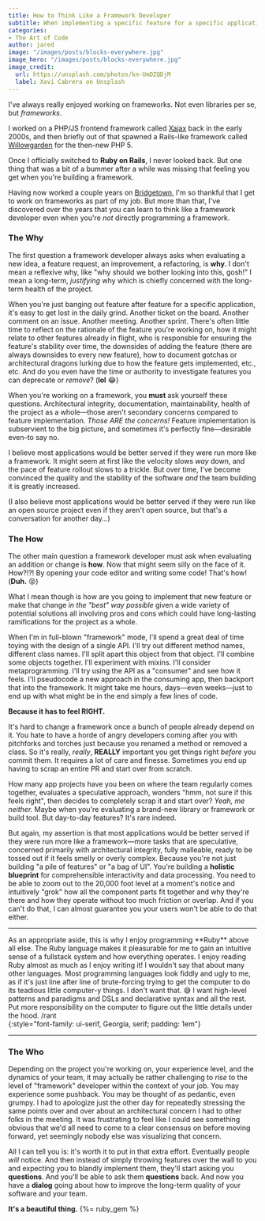 ```yaml
---
title: How to Think Like a Framework Developer
subtitle: When implementing a specific feature for a specific application, you're mainly concerned with the What. Yet when building a framework, you're mainly concerned with the Why and the How.
categories:
- The Art of Code
author: jared
image: "/images/posts/blocks-everywhere.jpg"
image_hero: "/images/posts/blocks-everywhere.jpg"
image_credit:
  url: https://unsplash.com/photos/kn-UmDZQDjM
  label: Xavi Cabrera on Unsplash
---
```


I've always really enjoyed working on frameworks. Not even libraries per se, but _frameworks_.

I worked on a PHP/JS frontend framework called [Xajax](https://web.archive.org/web/20080424113056/http://xajaxproject.org:80/) back in the early 2000s, and then briefly out of that spawned a Rails-like framework called [Willowgarden](https://web.archive.org/web/20061229193905/http://www.willowgarden.org/) for the then-new PHP 5.

Once I officially switched to **Ruby on Rails**, I never looked back. But one thing that was a bit of a bummer after a while was missing that feeling you get when you're building a framework.

Having now worked a couple years on [Bridgetown](https://www.bridgetownrb.com), I'm so thankful that I get to work on frameworks as part of my job. But more than that, I've discovered over the years that you can learn to think like a framework developer even when you're _not_ directly programming a framework.

### The Why

The first question a framework developer always asks when evaluating a new idea, a feature request, an improvement, a refactoring, is **why**. I don't mean a reflexive why, like "why should we bother looking into this, gosh!" I mean a long-term, _justifying_ why which is chiefly concerned with the long-term health of the project.

When you're just banging out feature after feature for a specific application, it's easy to get lost in the daily grind. Another ticket on the board. Another comment on an issue. Another meeting. Another sprint. There's often little time to reflect on the rationale of the feature you're working on, how it might relate to other features already in flight, who is responsble for ensuring the feature's stability over time, the downsides of adding the feature (there are always downsides to every new feature), how to document gotchas or architectural dragons lurking due to how the feature gets implemented, etc., etc. And do you even have the time or authority to investigate features you can deprecate or _remove_? (**lol** 😂)

When you're working on a framework, you **must** ask yourself these questions. Architectural integrity, documentation, maintainability, health of the project as a whole—those aren't secondary concerns compared to feature implementation. _Those ARE the concerns!_ Feature implementation is subservient to the big picture, and sometimes it's perfectly fine—desirable even–to say no.

I believe most applications would be better served if they were run more like a framework. It might seem at first like the velocity slows _way_ down, and the pace of feature rollout slows to a trickle. But over time, I've become convinced the quality and the stability of the software _and_ the team building it is greatly increased.

(I also believe most applications would be better served if they were run like an open source project even if they aren't open source, but that's a conversation for another day…)

### The How

The other main question a framework developer must ask when evaluating an addition or change is **how**. Now that might seem silly on the face of it. How?!?! By opening your code editor and writing some code! That's how! (**Duh.** 😝)

What I mean though is how are you going to implement that new feature or make that change _in the "best" way possible_ given a wide variety of potential solutions all involving pros and cons which could have long-lasting ramifications for the project as a whole.

When I'm in full-blown "framework" mode, I'll spend a great deal of time toying with the design of a single API. I'll try out different method names, different class names. I'll split apart this object from that object. I'll combine some objects together. I'll experiment with mixins. I'll consider metaprogramming. I'll try using the API as a "consumer" and see how it feels. I'll pseudocode a new approach in the consuming app, then backport that into the framework. It might take me hours, days—even weeks—just to end up with what might be in the end simply a few lines of code.

**Because it has to feel RIGHT.**

It's hard to change a framework once a bunch of people already depend on it. You hate to have a horde of angry developers coming after you with pitchforks and torches just because you renamed a method or removed a class. So it's really, _really_, **REALLY** important you get things right _before_ you commit them. It requires a lot of care and finesse. Sometimes you end up having to scrap an entire PR and start over from scratch.

How many app projects have you been on where the team regularly comes together, evaluates a speculative approach, wonders "hmm, not sure if this feels right", then decides to completely scrap it and start over? _Yeah, me neither._ Maybe when you're evaluating a brand-new library or framework or build tool. But day-to-day features? It's rare indeed.

But again, my assertion is that most applications would be better served if they were run more like a framework—more tasks that are speculative, concerned primarily with architectural integrity, fully malleable, ready to be tossed out if it feels smelly or overly complex. Because you're not just building "a pile of features" or "a bag of UI". You're building a **holistic blueprint** for comprehensible interactivity and data processing. You need to be able to zoom out to the 20,000 foot level at a moment's notice and intuitively "grok" how all the component parts fit together and why they're there and how they operate without too much friction or overlap. And if you can't do that, I can almost guarantee you your users won't be able to do that either.

----

<aside markdown="1">
As an appropriate aside, this is why I enjoy programming **Ruby** above all else. The Ruby language makes it pleasurable for me to gain an intuitive sense of a fullstack system and how everything operates. I enjoy reading Ruby almost as much as I enjoy writing it! I wouldn't say that about many other languages. Most programming languages look fiddly and ugly to me, as if it's just line after line of brute-forcing trying to get the computer to do its teadious little computer-y things. I don't want that. 😅 I want high-level patterns and paradigms and DSLs and declarative syntax and all the rest. Put more responsibility on the computer to figure out the little details under the hood. /rant
</aside>
{:style="font-family: ui-serif, Georgia, serif; padding: 1em"}

----

### The Who

Depending on the project you're working on, your experience level, and the dynamics of your team, it may actually be rather challenging to _rise_ to the level of "framework" developer within the context of your job. You may experience some pushback. You may be thought of as pedantic, even grumpy. I had to apologize just the other day for repeatedly stressing the same points over and over about an architectural concern I had to other folks in the meeting. It was frustrating to feel like I could see something obvious that we'd all need to come to a clear consensus on before moving forward, yet seemingly nobody else was visualizing that concern.

All I can tell you is: it's worth it to put in that extra effort. Eventually people _will_ notice. And then instead of simply throwing features over the wall to you and expecting you to blandly implement them, they'll start asking you **questions**. And you'll be able to ask them **questions** back. And now you have a **dialog** going about how to improve the long-term quality of your software and your team.

**It's a beautiful thing.** {%= ruby_gem %}